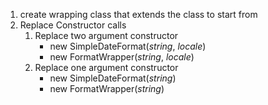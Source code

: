 1. create wrapping class that extends the class to start from
1. Replace Constructor calls
    1. Replace two argument constructor
        * new SimpleDateFormat($string$, $locale$)
        * new FormatWrapper($string$, $locale$)
    1. Replace one argument constructor
        * new SimpleDateFormat($string$)
        * new FormatWrapper($string$)
